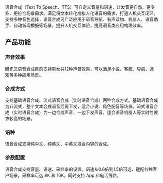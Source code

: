 
语音合成（Text To Speech，TTS）可自定义音量和语速，让发音更自然、更专业、更符合场景需求。满足将文本转化成拟人化语音的需求，打通人机交互闭环。支持多种音色选择，语音合成可广泛应用于语音导航、有声读物、机器人、语音助手、自动新闻播报等场景，提升人机交互体验，提高语音类应用构建效率。

## 产品功能

### 声音效果
腾讯云语音合成目前支持男女共12种声音效果，可以满足小说、客服、导航、通知等多种应用场景。

### 合成方式
支持基础语音合成、流式语音合成（实时语音合成）两种合成方式。基础语音合成为非流式，整个文本合成语音后再下发，适合小说、角色配音等场景。流式语音合成（实时语音合成）为一边合成声音，一边下发声音，适合语音机器人等实时性要求较高的场景。

### 语种
语音合成支持纯中文、纯英文、中英文混合内容的合成。

### 参数配置
语音合成支持音量、语速、采样率的设置。语速从0.6倍到1.5倍可选，适配各种客户场景。采样率可选 8K 和 16K，同时支持 App 和电话线路。
